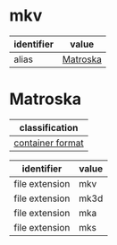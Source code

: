 # mkv

| identifier     | value
| -------------- | -----
| alias          | [Matroska](#Matroska)

# Matroska
| classification
| --------------
| [container format](container.md)

| identifier     | value
| -------------- | -----
| file extension | mkv
| file extension | mk3d
| file extension | mka
| file extension | mks